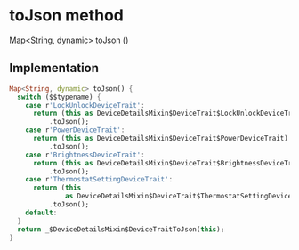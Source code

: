 


# toJson method








[Map](https://api.dart.dev/stable/2.12.3/dart-core/Map-class.html)&lt;[String](https://api.dart.dev/stable/2.12.3/dart-core/String-class.html), dynamic> toJson
()








## Implementation

```dart
Map<String, dynamic> toJson() {
  switch ($$typename) {
    case r'LockUnlockDeviceTrait':
      return (this as DeviceDetailsMixin$DeviceTrait$LockUnlockDeviceTrait)
          .toJson();
    case r'PowerDeviceTrait':
      return (this as DeviceDetailsMixin$DeviceTrait$PowerDeviceTrait)
          .toJson();
    case r'BrightnessDeviceTrait':
      return (this as DeviceDetailsMixin$DeviceTrait$BrightnessDeviceTrait)
          .toJson();
    case r'ThermostatSettingDeviceTrait':
      return (this
              as DeviceDetailsMixin$DeviceTrait$ThermostatSettingDeviceTrait)
          .toJson();
    default:
  }
  return _$DeviceDetailsMixin$DeviceTraitToJson(this);
}
```








